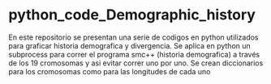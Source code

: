 # python_code_Demographic_history
En este repositorio se presentan una serie de codigos en python utilizados para graficar historia demografica y divergencia.
Se aplica en python un subprocess para correr el programa smc++ (historia demografica) a través de los 19 cromosomas y asi evitar correr uno por uno.
Se crean diccionarios para los cromosomas como para las longitudes de cada uno

